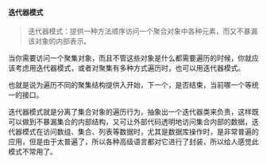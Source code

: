 #### 迭代器模式

> 迭代器模式：提供一种方法顺序访问一个聚合对象中各种元素，而又不暴漏该对象的内部表示。

当你需要访问一个聚集对象，而且不管这些对象是什么都需要遍历的时候，你就应该考虑用迭代器模式，或者对聚集有多种方式遍历时，也可以用迭代器模式。

也就是说为遍历不同的聚集结构提供入开始，下一个，是否结束，当前哪一个等统一的接口。

迭代器模式就是分离了集合对象的遍历行为，抽象出一个迭代器类来负责，这样既可以做到不暴漏集合的内部结构，又可让外部代码透明地访问集合内部的数据，迭代器模式在访问数组、集合、列表等数据时，尤其是数据库操作时，是非常普遍的应用，但是由于太普遍了，所以各种高级语言都对它进行了封装，所以给人感觉此模式不常用了。
